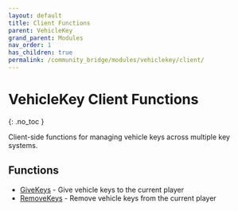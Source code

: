 ```yaml
---
layout: default
title: Client Functions
parent: VehicleKey
grand_parent: Modules
nav_order: 1
has_children: true
permalink: /community_bridge/modules/vehiclekey/client/
---
```


# VehicleKey Client Functions
{: .no_toc }

Client-side functions for managing vehicle keys across multiple key systems.

## Functions

- [GiveKeys](GiveKeys.md) - Give vehicle keys to the current player
- [RemoveKeys](RemoveKeys.md) - Remove vehicle keys from the current player
